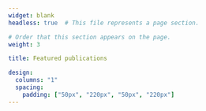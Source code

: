 ```yaml
---
widget: blank
headless: true  # This file represents a page section.

# Order that this section appears on the page.
weight: 3

title: Featured publications

design:
  columns: "1"
  spacing:
    padding: ["50px", "220px", "50px", "220px"]
---
```


